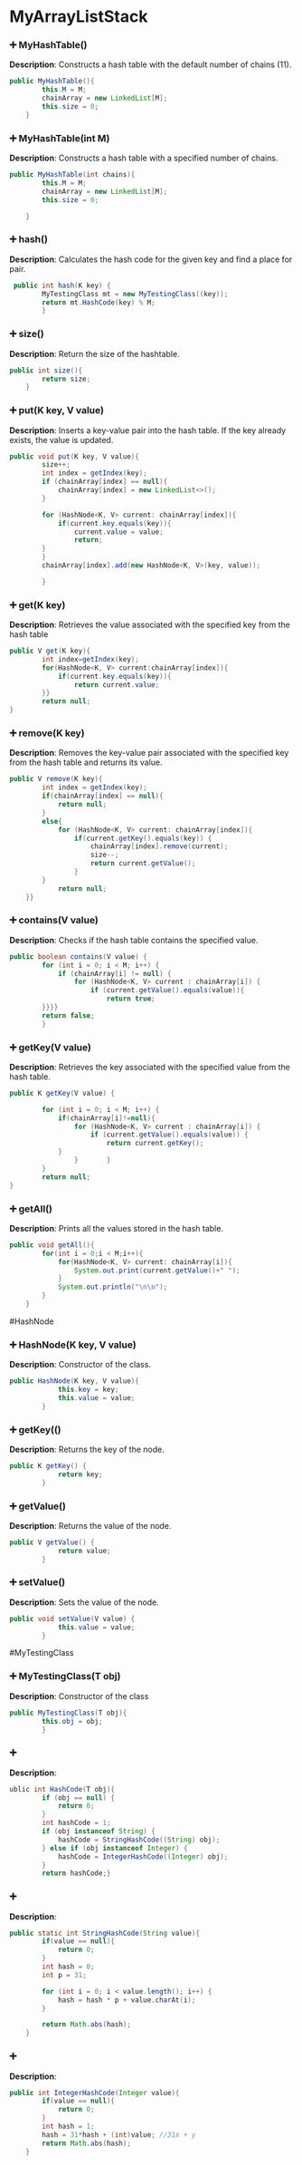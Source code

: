 # MyArrayListStack
### ➕ MyHashTable()
**Description**: Constructs a hash table with the default number of chains (11).
```java
public MyHashTable(){
        this.M = M;
        chainArray = new LinkedList[M];
        this.size = 0;
    }
```
### ➕ MyHashTable(int M)
**Description**: Constructs a hash table with a specified number of chains.
```java
public MyHashTable(int chains){
        this.M = M;
        chainArray = new LinkedList[M];
        this.size = 0;

    }
```
### ➕ hash()
**Description**: Calculates the hash code for the given key and find a place for pair.
```java
 public int hash(K key) {
        MyTestingClass mt = new MyTestingClass((key));
        return mt.HashCode(key) % M;
        }
```
### ➕ size()
**Description**: Return the size of the hashtable.
```java
public int size(){
        return size;
    }
```
### ➕ put(K key, V value)
**Description**: Inserts a key-value pair into the hash table. If the key already exists, the value is updated.
```java
public void put(K key, V value){
        size++;
        int index = getIndex(key);
        if (chainArray[index] == null){
            chainArray[index] = new LinkedList<>();
        }

        for (HashNode<K, V> current: chainArray[index]){
            if(current.key.equals(key)){
                current.value = value;
                return;
        }
        }
        chainArray[index].add(new HashNode<K, V>(key, value));

        }
```
### ➕ get(K key)
**Description**: Retrieves the value associated with the specified key from the hash table
```java
public V get(K key){
        int index=getIndex(key);
        for(HashNode<K, V> current:chainArray[index]){
            if(current.key.equals(key)){
                return current.value;
        }}
        return null;
}
```
### ➕ remove(K key)
**Description**: Removes the key-value pair associated with the specified key from the hash table and returns its value.
```java
public V remove(K key){
        int index = getIndex(key);
        if(chainArray[index] == null){
            return null;
        }
        else{
            for (HashNode<K, V> current: chainArray[index]){
                if(current.getKey().equals(key)) {
                    chainArray[index].remove(current);
                    size--;
                    return current.getValue();
                }
        }
            return null;
    }}
```
### ➕ contains(V value)
**Description**: Checks if the hash table contains the specified value.
```java
public boolean contains(V value) {
        for (int i = 0; i < M; i++) {
            if (chainArray[i] != null) {
                for (HashNode<K, V> current : chainArray[i]) {
                    if (current.getValue().equals(value)){
                        return true;
        }}}}
        return false;
        }
```
### ➕ getKey(V value)
**Description**: Retrieves the key associated with the specified value from the hash table.
```java
public K getKey(V value) {

        for (int i = 0; i < M; i++) {
            if(chainArray[i]!=null){
                for (HashNode<K, V> current : chainArray[i]) {
                    if (current.getValue().equals(value)) {
                        return current.getKey();
            }
                }       }
        }
        return null; 
}
```
### ➕ getAll()
**Description**:  Prints all the values stored in the hash table.
```java
public void getAll(){
        for(int i = 0;i < M;i++){
            for(HashNode<K, V> current: chainArray[i]){
                System.out.print(current.getValue()+" ");
            }
            System.out.println("\n\n");
        }
    }
```
#HashNode
### ➕ HashNode(K key, V value)
**Description**: Constructor of the class.
```java
public HashNode(K key, V value){
            this.key = key;
            this.value = value;
        }
```
### ➕ getKey(()
**Description**:  Returns the key of the node.
```java
public K getKey() {
            return key;
        }
```
### ➕ getValue()
**Description**:  Returns the value of the node.
```java
public V getValue() {
            return value;
        }
```
### ➕ setValue()
**Description**: Sets the value of the node.
```java
public void setValue(V value) {
            this.value = value;
        }
```
#MyTestingClass
### ➕ MyTestingClass(T obj)
**Description**: Constructor of the class
```java
public MyTestingClass(T obj){
        this.obj = obj;
        }
```
### ➕
**Description**:
```java
ublic int HashCode(T obj){
        if (obj == null) {
            return 0;
        }
        int hashCode = 1;
        if (obj instanceof String) {
            hashCode = StringHashCode((String) obj);
        } else if (obj instanceof Integer) {
            hashCode = IntegerHashCode((Integer) obj);
        }
        return hashCode;}
```
### ➕
**Description**:
```java
public static int StringHashCode(String value){
        if(value == null){
            return 0;
        }
        int hash = 0;
        int p = 31;

        for (int i = 0; i < value.length(); i++) {
            hash = hash * p + value.charAt(i);
        }

        return Math.abs(hash);
    }
```
### ➕
**Description**:
```java
public int IntegerHashCode(Integer value){
        if(value == null){
            return 0;
        }
        int hash = 1;
        hash = 31*hash + (int)value; //31x + y
        return Math.abs(hash);
    }
```